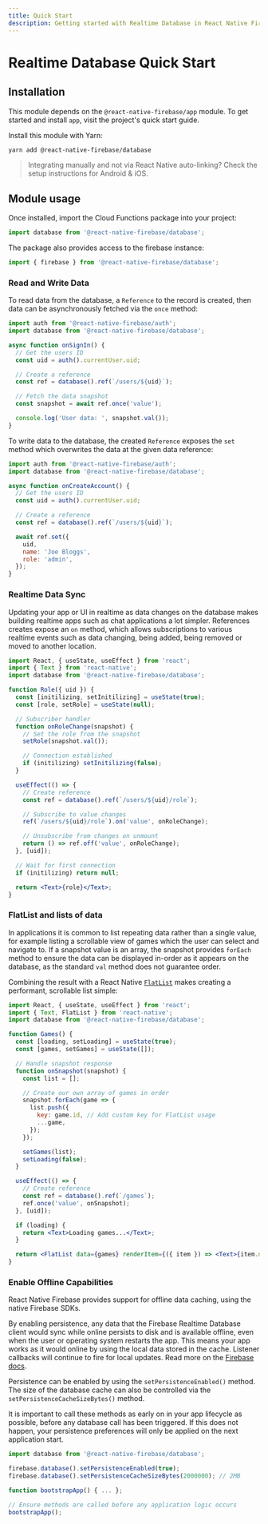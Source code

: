 ```yaml
---
title: Quick Start
description: Getting started with Realtime Database in React Native Firebase
---
```


# Realtime Database Quick Start

## Installation

This module depends on the `@react-native-firebase/app` module. To get started and install `app`,
visit the project's <Anchor version={false} group={false} href="/quick-start">quick start</Anchor> guide.

Install this module with Yarn:

```bash
yarn add @react-native-firebase/database
```

> Integrating manually and not via React Native auto-linking? Check the setup instructions for <Anchor version group href="/android">Android</Anchor> & <Anchor version group href="/ios">iOS</Anchor>.

## Module usage

Once installed, import the Cloud Functions package into your project:

```js
import database from '@react-native-firebase/database';
```

The package also provides access to the firebase instance:

```js
import { firebase } from '@react-native-firebase/database';
```

### Read and Write Data

To read data from the database, a `Reference` to the record is created, then data can be asynchronously fetched via the
`once` method:

```js
import auth from '@react-native-firebase/auth';
import database from '@react-native-firebase/database';

async function onSignIn() {
  // Get the users ID
  const uid = auth().currentUser.uid;

  // Create a reference
  const ref = database().ref(`/users/${uid}`);

  // Fetch the data snapshot
  const snapshot = await ref.once('value');

  console.log('User data: ', snapshot.val());
}
```

To write data to the database, the created `Reference` exposes the `set` method which overwrites the data at the given
data reference:

```js
import auth from '@react-native-firebase/auth';
import database from '@react-native-firebase/database';

async function onCreateAccount() {
  // Get the users ID
  const uid = auth().currentUser.uid;

  // Create a reference
  const ref = database().ref(`/users/${uid}`);

  await ref.set({
    uid,
    name: 'Joe Bloggs',
    role: 'admin',
  });
}
```

### Realtime Data Sync

Updating your app or UI in realtime as data changes on the database makes building realtime apps such as chat applications
a lot simpler. References creates expose an `on` method, which allows subscriptions to various realtime events such as
data changing, being added, being removed or moved to another location.

```jsx
import React, { useState, useEffect } from 'react';
import { Text } from 'react-native';
import database from '@react-native-firebase/database';

function Role({ uid }) {
  const [initilizing, setInitilizing] = useState(true);
  const [role, setRole] = useState(null);

  // Subscriber handler
  function onRoleChange(snapshot) {
    // Set the role from the snapshot
    setRole(snapshot.val());

    // Connection established
    if (initilizing) setInitilizing(false);
  }

  useEffect(() => {
    // Create reference
    const ref = database().ref(`/users/${uid}/role`);

    // Subscribe to value changes
    ref(`/users/${uid}/role`).on('value', onRoleChange);

    // Unsubscribe from changes on unmount
    return () => ref.off('value', onRoleChange);
  }, [uid]);

  // Wait for first connection
  if (initilizing) return null;

  return <Text>{role}</Text>;
}
```

### FlatList and lists of data

In applications it is common to list repeating data rather than a single value, for example listing a scrollable view of
games which the user can select and navigate to. If a snapshot value is an array, the snapshot provides `forEach` method
to ensure the data can be displayed in-order as it appears on the database, as the standard `val` method does not
guarantee order.

Combining the result with a React Native [`FlatList`](https://facebook.github.io/react-native/docs/flatlist) makes creating
a performant, scrollable list simple:

```jsx
import React, { useState, useEffect } from 'react';
import { Text, FlatList } from 'react-native';
import database from '@react-native-firebase/database';

function Games() {
  const [loading, setLoading] = useState(true);
  const [games, setGames] = useState([]);

  // Handle snapshot response
  function onSnapshot(snapshot) {
    const list = [];

    // Create our own array of games in order
    snapshot.forEach(game => {
      list.push({
        key: game.id, // Add custom key for FlatList usage
        ...game,
      });
    });

    setGames(list);
    setLoading(false);
  }

  useEffect(() => {
    // Create reference
    const ref = database().ref(`/games`);
    ref.once('value', onSnapshot);
  }, [uid]);

  if (loading) {
    return <Text>Loading games...</Text>;
  }

  return <FlatList data={games} renderItem={({ item }) => <Text>{item.name}</Text>} />;
}
```

### Enable Offline Capabilities

React Native Firebase provides support for offline data caching, using the native Firebase SDKs.

By enabling persistence, any data that the Firebase Realtime Database client would sync while online persists to disk and is available offline, even when the user or operating system restarts the app. This means your app works as it would online by using the local data stored in the cache. Listener callbacks will continue to fire for local updates. Read more on the [Firebase docs](https://firebase.google.com/docs/database/android/offline-capabilities).

Persistence can be enabled by using the `setPersistenceEnabled()` method. The size of the database cache can also be controlled via the `setPersistenceCacheSizeBytes()` method.

It is important to call these methods as early on in your app lifecycle as possible, before any database call has been triggered. If this does not happen, your persistence preferences will only be applied on the next application start.

```js
import database from '@react-native-firebase/database';

firebase.database().setPersistenceEnabled(true);
firebase.database().setPersistenceCacheSizeBytes(2000000); // 2MB

function bootstrapApp() { ... };

// Ensure methods are called before any application logic occurs
bootstrapApp();
```
